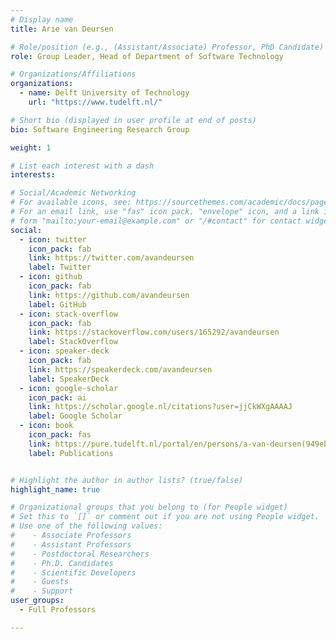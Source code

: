 ```yaml
---
# Display name
title: Arie van Deursen

# Role/position (e.g., (Assistant/Associate) Professor, PhD Candidate)
role: Group Leader, Head of Department of Software Technology

# Organizations/Affiliations
organizations:
  - name: Delft University of Technology
    url: "https://www.tudelft.nl/"

# Short bio (displayed in user profile at end of posts)
bio: Software Engineering Research Group

weight: 1

# List each interest with a dash
interests:

# Social/Academic Networking
# For available icons, see: https://sourcethemes.com/academic/docs/page-builder/#icons
# For an email link, use "fas" icon pack, "envelope" icon, and a link in the
# form "mailto:your-email@example.com" or "/#contact" for contact widget.
social:
  - icon: twitter
    icon_pack: fab
    link: https://twitter.com/avandeursen
    label: Twitter
  - icon: github
    icon_pack: fab
    link: https://github.com/avandeursen
    label: GitHub
  - icon: stack-overflow
    icon_pack: fab
    link: https://stackoverflow.com/users/165292/avandeursen
    label: StackOverflow
  - icon: speaker-deck
    icon_pack: fab
    link: https://speakerdeck.com/avandeursen
    label: SpeakerDeck
  - icon: google-scholar
    icon_pack: ai
    link: https://scholar.google.nl/citations?user=jjCkWXgAAAAJ
    label: Google Scholar
  - icon: book
    icon_pack: fas
    link: https://pure.tudelft.nl/portal/en/persons/a-van-deursen(949eb2cc-4db0-4f33-bd56-13425fa5c24a)/publications.html?pageSize=all&page=0
    label: Publications


# Highlight the author in author lists? (true/false)
highlight_name: true

# Organizational groups that you belong to (for People widget)
# Set this to `[]` or comment out if you are not using People widget.
# Use one of the following values: 
#    - Associate Professors
#    - Assistant Professors
#    - Postdoctoral Researchers
#    - Ph.D. Candidates
#    - Scientific Developers
#    - Guests
#    - Support
user_groups:
  - Full Professors

---
```

